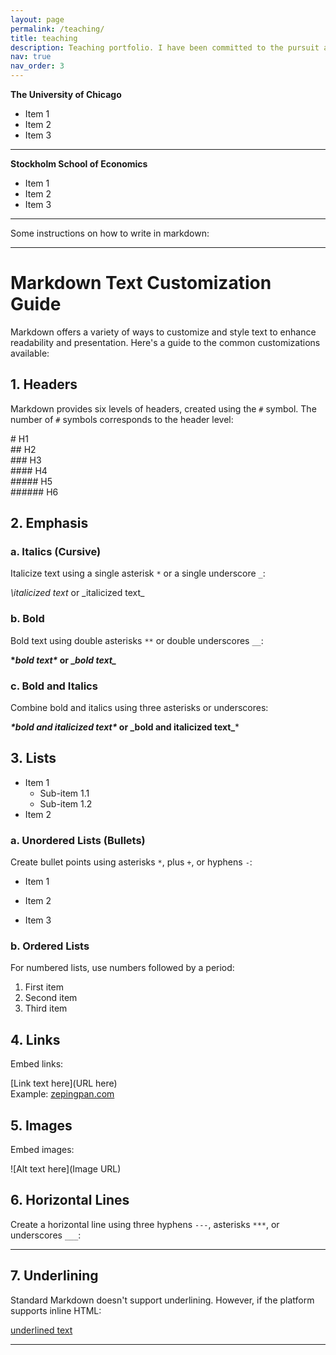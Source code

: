 ```yaml
---
layout: page
permalink: /teaching/
title: teaching
description: Teaching portfolio. I have been committed to the pursuit and dissemination of knowledge in Financial reporting for over 5 years, and this section aims to provide a glimpse into my classroom experience, teaching philosophy, and pedagogical approaches.
nav: true
nav_order: 3
---
```


**The University of Chicago**
* Item 1
* Item 2
* Item 3

---

**Stockholm School of Economics**
* Item 1
* Item 2
* Item 3

---



Some instructions on how to write in markdown:

---
# Markdown Text Customization Guide

Markdown offers a variety of ways to customize and style text to enhance readability and presentation. Here's a guide to the common customizations available:

## 1. Headers

Markdown provides six levels of headers, created using the `#` symbol. The number of `#` symbols corresponds to the header level:

\# H1  
\## H2  
\### H3  
\#### H4  
\##### H5  
\###### H6  

## 2. Emphasis

### a. Italics (Cursive)
Italicize text using a single asterisk `*` or a single underscore `_`:

*\italicized text* or \_italicized text_  

### b. Bold
Bold text using double asterisks `**` or double underscores `__`:

**\**bold text\** or \__bold text\__**  

### c. Bold and Italics
Combine bold and italics using three asterisks or underscores:

***\***bold and italicized text\**** or \___bold and italicized text\___***  

## 3. Lists

* Item 1
  * Sub-item 1.1
  * Sub-item 1.2
* Item 2

### a. Unordered Lists (Bullets)
Create bullet points using asterisks `*`, plus `+`, or hyphens `-`:

* Item 1  
+ Item 2  
- Item 3  

### b. Ordered Lists
For numbered lists, use numbers followed by a period:

1. First item
2. Second item
3. Third item

## 4. Links

Embed links:

\[Link text here](URL here)  
Example: 
[zepingpan.com](http://www.zepingpan.com)  

## 5. Images

Embed images:

!\[Alt text here](Image URL)  

## 6. Horizontal Lines

Create a horizontal line using three hyphens `---`, asterisks `***`, or underscores `___`:

---  

## 7. Underlining

Standard Markdown doesn't support underlining. However, if the platform supports inline HTML:

<u>underlined text</u>  

---

